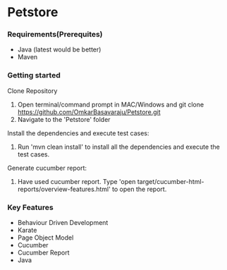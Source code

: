 # Petstore

### Requirements(Prerequites)

- Java (latest would be better)
- Maven 

### Getting started

Clone Repository

1. Open terminal/command prompt in MAC/Windows and git clone https://github.com/OmkarBasavaraju/Petstore.git
2. Navigate to the 'Petstore' folder

Install the dependencies and execute test cases:

1. Run 'mvn clean install' to install all the dependencies and execute the test cases.

Generate cucumber report:

1. Have used cucumber report. Type 'open target/cucumber-html-reports/overview-features.html' to open the report.

### Key Features

- Behaviour Driven Development
- Karate
- Page Object Model
- Cucumber
- Cucumber Report
- Java
